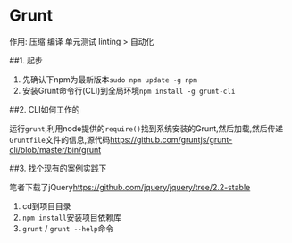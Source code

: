 # Grunt

作用: 压缩 编译 单元测试 linting > 自动化

##1. 起步

1. 先确认下npm为最新版本`sudo npm update -g npm`
2. 安装Grunt命令行(CLI)到全局环境`npm install -g grunt-cli`

##2. CLI如何工作的

运行`grunt`,利用node提供的`require()`找到系统安装的Grunt,然后加载,然后传递`Gruntfile`文件的信息,源代码<https://github.com/gruntjs/grunt-cli/blob/master/bin/grunt>

##3. 找个现有的案例实践下

笔者下载了jQuery<https://github.com/jquery/jquery/tree/2.2-stable>

1. cd到项目目录
2. `npm install`安装项目依赖库
3. `grunt` / `grunt --help`命令

